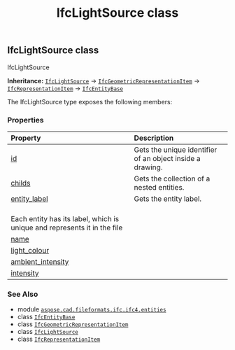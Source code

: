 ﻿---
title: IfcLightSource class
second_title: Aspose.CAD for Python via .NET API References
description: 
type: docs
weight: 3440
url: /python-net/aspose.cad.fileformats.ifc.ifc4.entities/ifclightsource/
is_root: false
---

## IfcLightSource class

IfcLightSource



**Inheritance:** [`IfcLightSource`](/cad/python-net/aspose.cad.fileformats.ifc.ifc4.entities/ifclightsource) → 
[`IfcGeometricRepresentationItem`](/cad/python-net/aspose.cad.fileformats.ifc.ifc4.entities/ifcgeometricrepresentationitem) → 
[`IfcRepresentationItem`](/cad/python-net/aspose.cad.fileformats.ifc.ifc4.entities/ifcrepresentationitem) → 
[`IfcEntityBase`](/cad/python-net/aspose.cad.fileformats.ifc/ifcentitybase)



The IfcLightSource type exposes the following members:

### Properties
| Property | Description |
| :- | :- |
| [id](/cad/python-net/aspose.cad.fileformats.ifc.ifc4.entities/ifclightsource/id) | Gets the unique identifier of an object inside a drawing. |
| [childs](/cad/python-net/aspose.cad.fileformats.ifc.ifc4.entities/ifclightsource/childs) | Gets the collection of a nested entities. |
| [entity_label](/cad/python-net/aspose.cad.fileformats.ifc.ifc4.entities/ifclightsource/entity_label) | Gets the entity label.<br/>Each entity has its label, which is unique and represents it in the file |
| [name](/cad/python-net/aspose.cad.fileformats.ifc.ifc4.entities/ifclightsource/name) |  |
| [light_colour](/cad/python-net/aspose.cad.fileformats.ifc.ifc4.entities/ifclightsource/light_colour) |  |
| [ambient_intensity](/cad/python-net/aspose.cad.fileformats.ifc.ifc4.entities/ifclightsource/ambient_intensity) |  |
| [intensity](/cad/python-net/aspose.cad.fileformats.ifc.ifc4.entities/ifclightsource/intensity) |  |



### See Also
* module [`aspose.cad.fileformats.ifc.ifc4.entities`](..)
* class [`IfcEntityBase`](/cad/python-net/aspose.cad.fileformats.ifc/ifcentitybase)
* class [`IfcGeometricRepresentationItem`](/cad/python-net/aspose.cad.fileformats.ifc.ifc4.entities/ifcgeometricrepresentationitem)
* class [`IfcLightSource`](/cad/python-net/aspose.cad.fileformats.ifc.ifc4.entities/ifclightsource)
* class [`IfcRepresentationItem`](/cad/python-net/aspose.cad.fileformats.ifc.ifc4.entities/ifcrepresentationitem)
